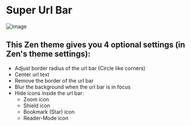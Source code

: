 # Super Url Bar

![image](https://github.com/user-attachments/assets/f6a88964-98b3-460b-8fe9-bee5775b73ec)


## This **Zen theme** gives you 4 optional settings (in Zen's theme settings):
  - Adjust border radius of the url bar (Circle like corners)
  - Center url text
  - Remove the border of the url bar
  - Blur the background when the url bar is in focus
  - Hide icons inside the url bar:
    - Zoom icon
    - Shield icon
    - Bookmark (Star) icon
    - Reader-Mode icon
